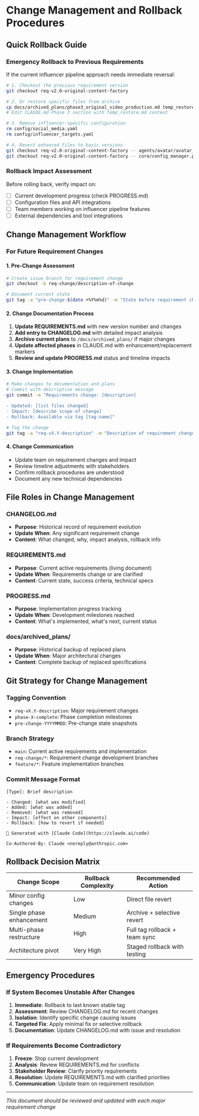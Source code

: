 # Change Management and Rollback Procedures

## Quick Rollback Guide

### Emergency Rollback to Previous Requirements
If the current influencer pipeline approach needs immediate reversal:

```bash
# 1. Checkout the previous requirement version
git checkout req-v2.0-original-content-factory

# 2. Or restore specific files from archive
cp docs/archived_plans/phase3_original_video_production.md temp_restore.md
# Edit CLAUDE.md Phase 3 section with temp_restore.md content

# 3. Remove influencer-specific configuration
rm config/social_media.yaml
rm config/influencer_targets.yaml

# 4. Revert enhanced files to basic versions
git checkout req-v2.0-original-content-factory -- agents/avatar/avatar_personality.py
git checkout req-v2.0-original-content-factory -- core/config_manager.py
```

### Rollback Impact Assessment
Before rolling back, verify impact on:
- [ ] Current development progress (check PROGRESS.md)
- [ ] Configuration files and API integrations
- [ ] Team members working on influencer pipeline features
- [ ] External dependencies and tool integrations

## Change Management Workflow

### For Future Requirement Changes

#### 1. Pre-Change Assessment
```bash
# Create issue branch for requirement change
git checkout -b req-change/description-of-change

# Document current state
git tag -a "pre-change-$(date +%Y%m%d)" -m "State before requirement change"
```

#### 2. Change Documentation Process
1. **Update REQUIREMENTS.md** with new version number and changes
2. **Add entry to CHANGELOG.md** with detailed impact analysis
3. **Archive current plans** to `/docs/archived_plans/` if major changes
4. **Update affected phases** in CLAUDE.md with enhancement/replacement markers
5. **Review and update PROGRESS.md** status and timeline impacts

#### 3. Change Implementation
```bash
# Make changes to documentation and plans
# Commit with descriptive message
git commit -m "Requirements change: [description]

- Updated: [list files changed]
- Impact: [describe scope of change]
- Rollback: Available via tag [tag-name]"

# Tag the change
git tag -a "req-vX.Y-description" -m "Description of requirement change"
```

#### 4. Change Communication
- Update team on requirement changes and impact
- Review timeline adjustments with stakeholders  
- Confirm rollback procedures are understood
- Document any new technical dependencies

## File Roles in Change Management

### CHANGELOG.md
- **Purpose**: Historical record of requirement evolution
- **Update When**: Any significant requirement change
- **Content**: What changed, why, impact analysis, rollback info

### REQUIREMENTS.md  
- **Purpose**: Current active requirements (living document)
- **Update When**: Requirements change or are clarified
- **Content**: Current state, success criteria, technical specs

### PROGRESS.md
- **Purpose**: Implementation progress tracking
- **Update When**: Development milestones reached
- **Content**: What's implemented, what's next, current status

### docs/archived_plans/
- **Purpose**: Historical backup of replaced plans
- **Update When**: Major architectural changes
- **Content**: Complete backup of replaced specifications

## Git Strategy for Change Management

### Tagging Convention
- `req-vX.Y-description`: Major requirement changes
- `phase-X-complete`: Phase completion milestones
- `pre-change-YYYYMMDD`: Pre-change state snapshots

### Branch Strategy
- `main`: Current active requirements and implementation
- `req-change/*`: Requirement change development branches
- `feature/*`: Feature implementation branches

### Commit Message Format
```
[Type]: Brief description

- Changed: [what was modified]
- Added: [what was added]  
- Removed: [what was removed]
- Impact: [effect on other components]
- Rollback: [how to revert if needed]

🤖 Generated with [Claude Code](https://claude.ai/code)

Co-Authored-By: Claude <noreply@anthropic.com>
```

## Rollback Decision Matrix

| Change Scope | Rollback Complexity | Recommended Action |
|--------------|--------------------|--------------------|
| Minor config changes | Low | Direct file revert |
| Single phase enhancement | Medium | Archive + selective revert |
| Multi-phase restructure | High | Full tag rollback + team sync |
| Architecture pivot | Very High | Staged rollback with testing |

## Emergency Procedures

### If System Becomes Unstable After Changes
1. **Immediate**: Rollback to last known stable tag
2. **Assessment**: Review CHANGELOG.md for recent changes
3. **Isolation**: Identify specific change causing issues
4. **Targeted Fix**: Apply minimal fix or selective rollback
5. **Documentation**: Update CHANGELOG.md with issue and resolution

### If Requirements Become Contradictory
1. **Freeze**: Stop current development
2. **Analysis**: Review REQUIREMENTS.md for conflicts
3. **Stakeholder Review**: Clarify priority requirements
4. **Resolution**: Update REQUIREMENTS.md with clarified priorities
5. **Communication**: Update team on requirement resolution

---

*This document should be reviewed and updated with each major requirement change*